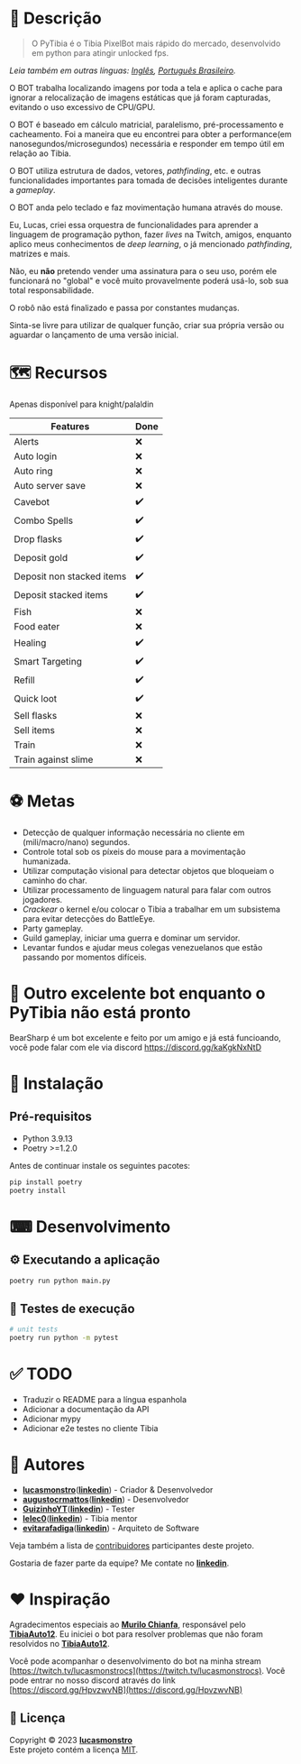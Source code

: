 # 📝 Descrição

> O PyTibia é o Tibia PixelBot mais rápido do mercado, desenvolvido em python para atingir unlocked fps.

_Leia também em outras línguas: [Inglês](README.md), [Português Brasileiro](README.pt-BR.md)._

O BOT trabalha localizando imagens por toda a tela e aplica o cache para ignorar a relocalização de imagens estáticas que já foram capturadas, evitando o uso excessivo de CPU/GPU.

O BOT é baseado em cálculo matricial, paralelismo, pré-processamento e cacheamento. Foi a maneira que eu encontrei para obter a performance(em nanosegundos/microsegundos) necessária e responder em tempo útil em relação ao Tibia.

O BOT utiliza estrutura de dados, vetores, _pathfinding_, etc. e outras funcionalidades importantes para tomada de decisões inteligentes durante a _gameplay_.

O BOT anda pelo teclado e faz movimentação humana através do mouse.

Eu, Lucas, criei essa orquestra de funcionalidades para aprender a linguagem de programação python, fazer _lives_ na Twitch, amigos, enquanto aplico meus conhecimentos de _deep learning_, o já mencionado _pathfinding_, matrizes e mais.

Não, eu **não** pretendo vender uma assinatura para o seu uso, porém ele funcionará no "global" e você muito provavelmente poderá usá-lo, sob sua total responsabilidade.

O robô não está finalizado e passa por constantes mudanças.

Sinta-se livre para utilizar de qualquer função, criar sua própria versão ou aguardar o lançamento de uma versão inicial.

# 🗺️ Recursos

Apenas disponível para knight/palaldin

| Features                  | Done               |
| ------------------------- | ------------------ |
| Alerts                    | :x:                |
| Auto login                | :x:                |
| Auto ring                 | :x:                |
| Auto server save          | :x:                |
| Cavebot                   | :heavy_check_mark: |
| Combo Spells              | :heavy_check_mark: |
| Drop flasks               | :heavy_check_mark: |
| Deposit gold              | :heavy_check_mark: |
| Deposit non stacked items | :heavy_check_mark: |
| Deposit stacked items     | :heavy_check_mark: |
| Fish                      | :x:                |
| Food eater                | :x:                |
| Healing                   | :heavy_check_mark: |
| Smart Targeting           | :heavy_check_mark: |
| Refill                    | :heavy_check_mark: |
| Quick loot                | :heavy_check_mark: |
| Sell flasks               | :x:                |
| Sell items                | :x:                |
| Train                     | :x:                |
| Train against slime       | :x:                |

# ⚽ Metas

- Detecção de qualquer informação necessária no cliente em (mili/macro/nano) segundos.
- Controle total sob os píxeis do mouse para a movimentação humanizada.
- Utilizar computação visional para detectar objetos que bloqueiam o caminho do char.
- Utilizar processamento de linguagem natural para falar com outros jogadores.
- _Crackear_ o kernel e/ou colocar o Tibia a trabalhar em um subsistema para evitar detecções do BattleEye.
- Party gameplay.
- Guild gameplay, iniciar uma guerra e dominar um servidor.
- Levantar fundos e ajudar meus colegas venezuelanos que estão passando por momentos difíceis.

# 🦾 Outro excelente bot enquanto o PyTibia não está pronto

BearSharp é um bot excelente e feito por um amigo e já está funcioando, você pode falar com ele via discord https://discord.gg/kaKgkNxNtD

# 🧰 Instalação

## Pré-requisitos

- Python 3.9.13
- Poetry >=1.2.0

Antes de continuar instale os seguintes pacotes:

```bash
pip install poetry
poetry install
```

# ⌨ Desenvolvimento

## ⚙ Executando a aplicação

```bash
poetry run python main.py
```

## 🧪 Testes de execução

```bash
# unit tests
poetry run python -m pytest
```

# ✅ TODO

- Traduzir o README para a língua espanhola
- Adicionar a documentação da API
- Adicionar mypy
- Adicionar e2e testes no cliente Tibia

# 👷 Autores

- [**lucasmonstro**](http://github.com/lucasmonstro)([**linkedin**](https://www.linkedin.com/in/lucasmonstro/)) - Criador & Desenvolvedor
- [**augustocrmattos**](http://github.com/augustocrmattos)([**linkedin**](https://www.linkedin.com/in/augustocrmattos/)) - Desenvolvedor
- [**GuizinhoYT**](http://github.com/GuizinhoYT)([**linkedin**](https://www.linkedin.com/in/guilherme-gra%C3%A7a-3953231a2/)) - Tester
- [**lelec0**](https://github.com/lelec0)([**linkedin**](https://www.linkedin.com/in/max-miranda/)) - Tibia mentor
- [**evitarafadiga**](http://github.com/evitarafadiga)([**linkedin**](https://www.linkedin.com/in/lazvsantos/)) - Arquiteto de Software

Veja também a lista de [contribuidores](../../graphs/contributors) participantes deste projeto.

Gostaria de fazer parte da equipe? Me contate no [**linkedin**](https://www.linkedin.com/in/lucasmonstro/).

# ❤️ Inspiração

Agradecimentos especiais ao [**Murilo Chianfa**](https://github.com/MuriloChianfa), responsável pelo [**TibiaAuto12**](https://github.com/MuriloChianfa/TibiaAuto12). Eu iniciei o bot para resolver problemas que não foram resolvidos no [**TibiaAuto12**](https://github.com/MuriloChianfa/TibiaAuto12).

Você pode acompanhar o desenvolvimento do bot na minha stream [https://twitch.tv/lucasmonstrocs](https://twitch.tv/lucasmonstrocs).
Você pode entrar no nosso discord através do link [https://discord.gg/HpvzwvNB](https://discord.gg/HpvzwvNB)

## 📝 Licença

Copyright © 2023 [**lucasmonstro**](https://github.com/lucasmonstro)  
Este projeto contém a licença [MIT](https://opensource.org/licenses/MIT).
